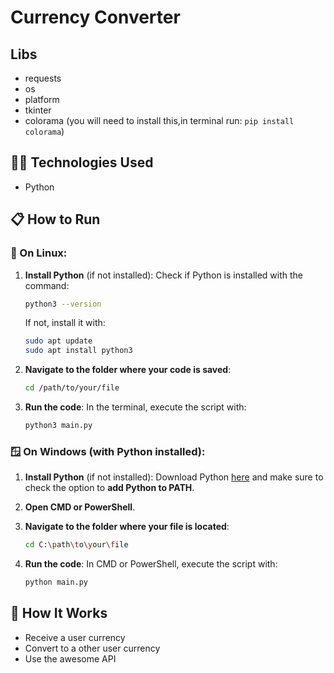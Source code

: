 # Currency Converter

## Libs
  - requests
  - os
  - platform
  - tkinter
  - colorama (you will need to install this,in terminal run: `pip install colorama`)



## 🧑‍💻 Technologies Used

- Python

## 📋 How to Run

### 🐧 On Linux:

1. **Install Python** (if not installed):
   Check if Python is installed with the command:
   ```bash
   python3 --version
   ```

   If not, install it with:
   ```bash
   sudo apt update
   sudo apt install python3
   ```

2. **Navigate to the folder where your code is saved**:
   ```bash
   cd /path/to/your/file
   ```

3. **Run the code**:
   In the terminal, execute the script with:
   ```bash
   python3 main.py
   ```

### 🪟 On Windows (with Python installed):

1. **Install Python** (if not installed):
   Download Python [here](https://www.python.org/downloads/) and make sure to check the option to **add Python to PATH**.

2. **Open CMD or PowerShell**.

3. **Navigate to the folder where your file is located**:
   ```bash
   cd C:\path\to\your\file
   ```

4. **Run the code**:
   In CMD or PowerShell, execute the script with:
   ```bash
   python main.py
   ```


## 🤖 How It Works
  - Receive a user currency
  - Convert to a other user currency
  - Use the awesome API

